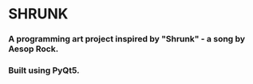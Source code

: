 # SHRUNK
 
### A programming art project inspired by "Shrunk" - a song by Aesop Rock.

### Built using PyQt5.

